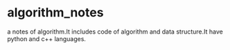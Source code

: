 # algorithm_notes
a notes of algorithm.It includes code of algorithm and data structure.It have python and c++ languages.
